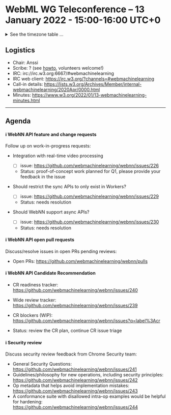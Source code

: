 # WebML WG Teleconference – 13 January 2022 - 15:00-16:00 UTC+0

<details><summary>See the timezone table ...</summary>
<table>
<tr><td> San Francisco (U.S.A. - California) <td> Thu, 13 January 2022 <td> 07:00 <td> UTC-8 hours
<tr><td> Boston (U.S.A. - Massachusetts) <td> Thu, 13 January 2022 <td> 10:00 <td> UTC-5 hours
<tr><td> London (United Kingdom - England) <td> Thu, 13 January 2022 <td> 15:00 <td> UTC+0 hours
<tr><td> Berlin (Germany) <td> Thu, 13 January 2022 <td> 16:00 <td> UTC+1 hours
<tr><td> Helsinki (Finland) <td> Thu, 13 January 2022 <td> 17:00 <td> UTC+2 hours
<tr><td> Shanghai (China) <td> Thu, 13 January 2022 <td> 23:00 <td> UTC+8 hours
<tr><td> Tokyo (Japan) <td> Fri, 14 January 2022 <td> 00:00 <td> UTC+9 hours
<tr><td> Corresponding UTC (GMT) <td> Thu, 13 January 2022 <td colspan=2> 15:00 UTC
</table>

Other locations: https://www.timeanddate.com/worldclock/fixedtime.html?iso=20220113T15
  </details>
  
## Logistics

* Chair: Anssi
* Scribe: ? (see [howto](https://github.com/webmachinelearning/meetings/blob/main/scribe-howto.md), volunteers welcome!)
* IRC: irc://irc.w3.org:6667/#webmachinelearning
* IRC web client: https://irc.w3.org/?channels=#webmachinelearning
* Call-in details: https://lists.w3.org/Archives/Member/internal-webmachinelearning/2020Apr/0000.html
* Minutes: https://www.w3.org/2022/01/13-webmachinelearning-minutes.html
  
---

## Agenda

#### ℹ️ WebNN API feature and change requests

Follow up on work-in-progress requests:

- Integration with real-time video processing
   - [ ] issue: https://github.com/webmachinelearning/webnn/issues/226
   - Status: proof-of-concept work planned for Q1, please provide your feedback in the issue

- Should restrict the sync APIs to only exist in Workers?
   - [ ] issue: https://github.com/webmachinelearning/webnn/issues/229
   - Status: needs resolution

- Should WebNN support async APIs?
   - [ ] issue: https://github.com/webmachinelearning/webnn/issues/230
   - Status: needs resolution

#### ℹ️ WebNN API open pull requests

Discuss/resolve issues in open PRs pending reviews:

- Open PRs: https://github.com/webmachinelearning/webnn/pulls

#### ℹ️ WebNN API Candidate Recommendation

- CR readiness tracker: https://github.com/webmachinelearning/webnn/issues/240
- Wide review tracker: https://github.com/webmachinelearning/webnn/issues/239
- CR blockers (WIP): https://github.com/webmachinelearning/webnn/issues?q=label%3Acr

- Status: review the CR plan, continue CR issue triage
  
#### ℹ️ Security review
  
Discuss security review feedback from Chrome Security team:

- General Security Questions: https://github.com/webmachinelearning/webnn/issues/241
- Guidelines/philosophy for new operations, including security principles: https://github.com/webmachinelearning/webnn/issues/242
- Op metadata that helps avoid implementation mistakes: https://github.com/webmachinelearning/webnn/issues/243
- A conformance suite with disallowed intra-op examples would be helpful for hardening: https://github.com/webmachinelearning/webnn/issues/244
